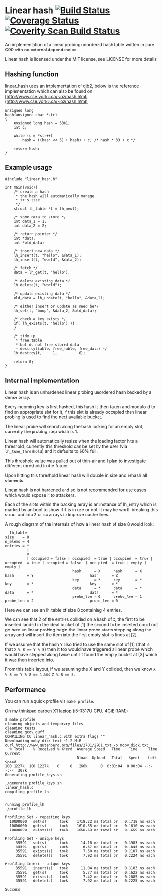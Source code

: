 # Linear hash [![Build Status](https://travis-ci.org/mkfifo/linear_hash.svg?branch=master)](https://travis-ci.org/mkfifo/linear_hash) [![Coverage Status](https://coveralls.io/repos/mkfifo/linear_hash/badge.svg?branch=master)](https://coveralls.io/r/mkfifo/linear_hash?branch=master) <a href="https://scan.coverity.com/projects/4850"> <img alt="Coverity Scan Build Status" src="https://scan.coverity.com/projects/4850/badge.svg"/> </a>

An implementation of a linear probing unordered hash table written in pure C99 with no external dependencies

Linear hash is licensed under the MIT license, see LICENSE for more details

Hashing function
----------------

linear_hash uses an implementation of djb2,
below is the reference implementation which can also be
found on [http://www.cse.yorku.ca/~oz/hash.html](http://www.cse.yorku.ca/~oz/hash.html)

    unsigned long
    hash(unsigned char *str)
    {
        unsigned long hash = 5381;
        int c;

        while (c = *str++)
            hash = ((hash << 5) + hash) + c; /* hash * 33 + c */

        return hash;
    }

Example usage
--------------

    #include "linear_hash.h"

    int main(void){
        /* create a hash
         * the hash will automatically manage
         * it's size
         */
        struct lh_table *t = lh_new();

        /* some data to store */
        int data_1 = 1;
        int data_2 = 2;

        /* return pointer */
        int *data;
        int *old_data;

        /* insert new data */
        lh_insert(t, "hello", &data_1);
        lh_insert(t, "world", &data_2);

        /* fetch */
        data = lh_get(t, "hello");

        /* delete existing data */
        lh_delete(t, "world");

        /* update existing data */
        old_data = lh_update(t, "hello", &data_2);

        /* either insert or update as need be*/
        lh_set(t, "boop", &data_2, &old_data);

        /* check a key exists */
        if( lh_exists(t, "hello") ){
        }

        /* tidy up
         * free table
         * but do not free stored data
         * destroy(table, free_table, free_data) */
        lh_destroy(t,     1,          0);

        return 0;
    }

Internal implementation
-----------------------

Linear hash is an unhardened linear probing unordered hash backed by a dense array.

Every incoming key is first hashed, this hash is then taken and modulo-d to find
an appropriate slot for it, if this slot is already occupied then linear probing
is used to find the next available bucket.

The linear probe will search along the hash looking for an empty slot,
currently the probing step width is 1.

Linear hash will automatically resize when the loading factor hits a threshold,
currently this threshold can be set by the user (via `lh_tune_threshold`) and
it defaults to 60% full.

This threshold value was pulled out of thin-air and I plan to investigate 
different threshold in the future.

Upon hitting this threshold linear hash will double in size and rehash all
elements.

Linear hash is not hardened and so is not recommended for use cases which would
expose it to attackers.

Each of the slots within the backing array is an instance of lh_entry which is
marked by an bool to show if it is in use or not,
it may be worth breaking this struct out into 2 or so arrays to improve cache
lines.

A rough diagram of the internals of how a linear hash of size 8 would look:

      lh_table
    size    = 8
    n_elems = 4
    entries = *
              |
              v
              [ occupied = false | occupied  = true | occupied  = true | occupied  = true | occupied = false  | occupied  = true | empty | empty ]
                                   hash      = X      hash      = X      hash      = Y                          hash      = Z
                                   key       = *      key       = *      key       = *                          key       = *
                                   data      = *      data      = *      data      = *                          data      = *
                                   probe_len = 0      probe_len = 1      probe_len = 2                          probe_len = 0

Here we can see an lh_table of size 8 containing 4 entries.

We can see that 2 of the entries collided on a hash of `X`,
the first to be inserted landed in the ideal bucket of [1]
the second to be inserted could not go here so linear probing begin
the linear probe starts stepping along the array and will insert the item into
the first empty slot is finds at [2].

If we assume that the hash `Y` also tried to use the same slot of [1]
(that is that `X % 8 == Y % 8`)
then it too would have triggered a linear probe which would have stepped along
twice until it found the empty bucket at [3] which it was then inserted into.

From this table layout, if we assuming the X and Y collided, then we know
`X % 8 == Y % 8 == 1`
and
`Z % 8 == 5`.

Performance
-----------

You can run a quick profile via `make profile`.

On my thinkpad carbon X1 laptop (i5-3317U CPU, 4GiB RAM):

    $ make profile
    cleaning objects and temporary files
    cleaning tests
    cleaning gcov guff
    COMPILING CC linear_hash.c with extra flags ""
    Downloading moby dick text ~1.2 MiB
    curl http://www.gutenberg.org/files/2701/2701.txt -o moby_dick.txt
      % Total    % Received % Xferd  Average Speed   Time    Time     Time  Current
                                     Dload  Upload   Total   Spent    Left  Speed
    100 1227k  100 1227k    0     0   266k      0  0:00:04  0:00:04 --:--:--  307k
    Generating profile_keys.sh

    ./generate_profile_keys.sh
    linear_hash.o
    compiling profile_lh


    running profile_lh
    ./profile_lh

    Profiling Set - repeating keys
      10000000   set(s)      took    1718.22 ms total or   0.1718 ns each
      10000000   get(s)      took    1610.35 ms total or   0.1610 ns each
      10000000   exists(s)   took    1658.63 ms total or   0.1659 ns each

    Profiling Set - unique keys
         35591   set(s)      took      14.18 ms total or   0.3983 ns each
         35591   get(s)      took       6.57 ms total or   0.1845 ns each
         35591   exists(s)   took       7.50 ms total or   0.2107 ns each
         35591   delete(s)   took       7.92 ms total or   0.2224 ns each

    Profiling Insert - unique keys
         35591   insert(s)   took      11.04 ms total or   0.3103 ns each
         35591   get(s)      took       5.77 ms total or   0.1622 ns each
         35591   exists(s)   took       7.42 ms total or   0.2085 ns each
         35591   delete(s)   took       7.92 ms total or   0.2225 ns each

    Success

